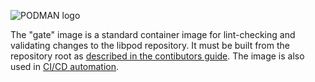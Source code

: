 ![PODMAN logo](../../logo/podman-logo-source.svg)

The "gate" image is a standard container image for lint-checking and validating
changes to the libpod repository.  It must be built from the repository root as
[described in the contibutors guide](https://github.com/containers/podman/blob/master/CONTRIBUTING.md#go-format-and-lint).
The image is also used in [CI/CD automation](../../.cirrus.yml).
